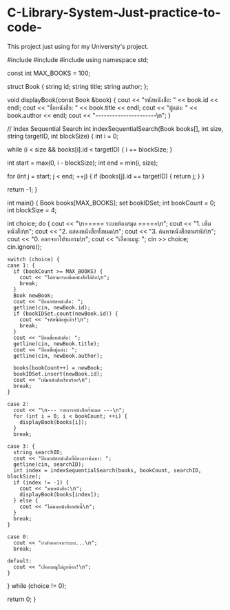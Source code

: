 # C-Library-System-Just-practice-to-code-
This project just using for my University's project.

#include <iostream>
#include <set>
#include <string>
using namespace std;

const int MAX_BOOKS = 100;

struct Book {
  string id;
  string title;
  string author;
};

void displayBook(const Book &book) {
  cout << "รหัสหนังสือ: " << book.id << endl;
  cout << "ชื่อหนังสือ: " << book.title << endl;
  cout << "ผู้แต่ง: " << book.author << endl;
  cout << "----------------------\n";
}

// Index Sequential Search
int indexSequentialSearch(Book books[], int size, string targetID,
                          int blockSize) {
  int i = 0;

  while (i < size && books[i].id < targetID) {
    i += blockSize;
  }

  int start = max(0, i - blockSize);
  int end = min(i, size);

  for (int j = start; j < end; ++j) {
    if (books[j].id == targetID) {
      return j;
    }
  }

  return -1;
}

int main() {
  Book books[MAX_BOOKS];
  set<string> bookIDSet;
  int bookCount = 0;
  int blockSize = 4;

  int choice;
  do {
    cout << "\n===== ระบบห้องสมุด =====\n";
    cout << "1. เพิ่มหนังสือ\n";
    cout << "2. แสดงหนังสือทั้งหมด\n";
    cout << "3. ค้นหาหนังสือตามรหัส\n";
    cout << "0. ออกจากโปรแกรม\n";
    cout << "เลือกเมนู: ";
    cin >> choice;
    cin.ignore();

    switch (choice) {
    case 1: {
      if (bookCount >= MAX_BOOKS) {
        cout << "ไม่สามารถเพิ่มหนังสือได้อีก\n";
        break;
      }
      Book newBook;
      cout << "ป้อนรหัสหนังสือ: ";
      getline(cin, newBook.id);
      if (bookIDSet.count(newBook.id)) {
        cout << "รหัสนี้มีอยู่แล้ว!\n";
        break;
      }
      cout << "ป้อนชื่อหนังสือ: ";
      getline(cin, newBook.title);
      cout << "ป้อนชื่อผู้แต่ง: ";
      getline(cin, newBook.author);

      books[bookCount++] = newBook;
      bookIDSet.insert(newBook.id);
      cout << "เพิ่มหนังสือเรียบร้อย\n";
      break;
    }

    case 2:
      cout << "\n--- รายการหนังสือทั้งหมด ---\n";
      for (int i = 0; i < bookCount; ++i) {
        displayBook(books[i]);
      }
      break;

    case 3: {
      string searchID;
      cout << "ป้อนรหัสหนังสือที่ต้องการค้นหา: ";
      getline(cin, searchID);
      int index = indexSequentialSearch(books, bookCount, searchID, blockSize);
      if (index != -1) {
        cout << "พบหนังสือ:\n";
        displayBook(books[index]);
      } else {
        cout << "ไม่พบหนังสือรหัสนี้\n";
      }
      break;
    }

    case 0:
      cout << "กำลังออกจากระบบ...\n";
      break;

    default:
      cout << "เลือกเมนูไม่ถูกต้อง!\n";
    }

  } while (choice != 0);

  return 0;
}
